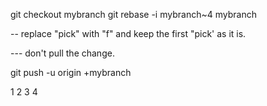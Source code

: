 git checkout mybranch
git rebase -i mybranch~4 mybranch

-- replace "pick" with "f" and keep the first "pick' as it is.

--- don't pull the change.


git push -u origin +mybranch

1
2
3
4

